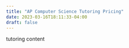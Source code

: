 ```yaml
---
title: "AP Computer Science Tutoring Pricing"
date: 2023-03-16T18:11:33-04:00
draft: false
---
```


tutoring content